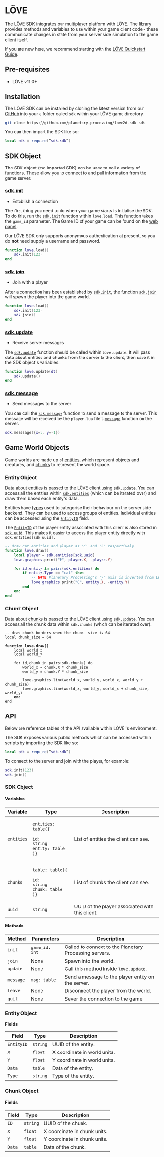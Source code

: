 # LÖVE

The LÖVE SDK integrates our multiplayer platform with LÖVE. The library provides methods and variables to use within your game client code - these communicate changes in state from your server side simulation to the game client itself.

If you are new here, we recommend starting with the [LÖVE Quickstart Guide](../quick-start/love.md).

## Pre-requisites

* LÖVE v11.0+

## Installation

The LÖVE SDK can be installed by cloning the latest version from our [GitHub](https://github.com/planetary-processing/) into your a folder called `sdk` within your LÖVE game directory.

```sh
git clone https://github.com/planetary-processing/love2d-sdk sdk
```

You can then import the SDK like so:

```lua
local sdk = require(“sdk.sdk”)
```



## SDK Object

The SDK object (the imported SDK) can be used to call a variety of functions. These allow you to connect to and pull information from the game server.

### [sdk.init](love.md#sdk-object-1)

* Establish a connection

The first thing you need to do when your game starts is initialise the SDK. To do this, run the [`sdk.init`](love.md#sdk-object-1) function within `love.load`.  This function takes the `game_id` parameter. The Game ID of your game can be found on the [web panel](https://panel.planetaryprocessing.io/games).&#x20;

Our LÖVE SDK only supports anonymous authentication at present, so you do **not** need supply a username and password.

```lua
function love.load()
    sdk.init(123)
end
```



### [sdk.join](love.md#sdk-object-1)

* Join with a player

After a connection has been established by [`sdk.init`](love.md#sdk-object-1), the function [`sdk.join`](love.md#sdk-object-1) will spawn the player into the game world.

```lua
function love.load()
    sdk.init(123)
    sdk.join()
end
```



### [sdk.update](love.md#sdk-object-1)

* Receive server messages

The [`sdk.update`](love.md#sdk-object-1) function should be called within `love.update`. It will pass data about entities and chunks from the server to the client, then save it in the SDK object's variables.

```lua
function love.update(dt)
    sdk.update()
end
```



### [sdk.message](love.md#sdk-object-1)

* Send messages to the server

You can call the [`sdk.message`](love.md#sdk-object-1) function to send a message to the server. This message will be received by the `player.lua` file's [`message`](../server/entities.md#message) function on the server.

```lua
sdk.messsage({x=1, y=-1})
```



## Game World Objects

Game worlds are made up of [entities](love.md#entity-object), which represent objects and creatures, and [chunks](love.md#chunk-object) to represent the world space.

### Entity Object

Data about [entities](love.md#entity-object-1) is passed to the LÖVE  client using [`sdk.update`](love.md#sdk-object-1). You can access all the entities within [`sdk.entities`](love.md#sdk-object-1) (which can be iterated over) and draw them based each entity's data.&#x20;

Entities have [types](../server/entities.md#types-and-behaviour-scripting) used to categorise their behaviour on the server side backend. They can be used to access groups of entities. Individual entities can be accessed using the [`EntityID`](love.md#entity-object-1) field.

The [`EntityID`](love.md#entity-object-1) of the player entity associated with this client is also stored in [`sdk.uuid`](love.md#sdk-object-1). This makes it easier to access the player entity directly with `sdk.entities[sdk.uuid].`

```lua
-- draw cat entities and player as 'C' and 'P' respectively
function love.draw()
	local player = sdk.entities[sdk.uuid]
	love.graphics.print("P", player.X, -player.Y)

	for id,entity in pairs(sdk.entities) do
		if entity.Type == "cat" then
			-- NOTE Planetary Processing's 'y' axis is inverted from LÖVE 
			love.graphics.print("C", entity.X, -entity.Y)
		end
	end
end
```

### Chunk Object

Data about [chunks](love.md#chunk-object-1) is passed to the LÖVE  client using [`sdk.update`](love.md#sdk-object-1). You can access all the chunk data within `sdk.chunks` (which can be iterated over).&#x20;

<pre class="language-lua"><code class="lang-lua">-- draw chunk borders when the chunk  size is 64
local chunk_size = 64

<strong>function love.draw()
</strong>    local world_x 
    local world_y 
    
    for id,chunk in pairs(sdk.chunks) do
        world_x = chunk.X * chunk_size
        world_y = chunk.Y * chunk_size
    
        love.graphics.line(world_x, world_y, world_x, world_y + chunk_size)
        love.graphics.line(world_x, world_y, world_x + chunk_size, world_y)
<strong>    end	
</strong>end
</code></pre>



## API

Below are reference tables of the API available within LÖVE 's environment.

The SDK exposes various public methods which can be accessed within scripts by importing the SDK like so:

```lua
local sdk = require(“sdk.sdk”)
```

To connect to the server and join with the player, for example:

```lua
sdk.init(123)
sdk.join()
```

### SDK Object

#### **Variables**

| Variable   | Type                                                                                                                 | Description                                     |
| ---------- | -------------------------------------------------------------------------------------------------------------------- | ----------------------------------------------- |
| `entities` | <p><code>entities: table({</code></p><p><code>id: string</code><br><code>entity: table</code><br><code>)}</code></p> | List of entities the client can see.            |
| `chunks`   | <p><code>table: table({</code></p><p><code>id: string</code><br><code>chunk: table</code><br><code>)}</code></p>     | List of chunks the client can see.              |
| `uuid`     | `string`                                                                                                             | UUID of the player associated with this client. |

#### **Methods**

| Method    | Parameters     | Description                                            |
| --------- | -------------- | ------------------------------------------------------ |
| `init`    | `game_id: int` | Called to connect to the Planetary Processing servers. |
| `join`    | None           | Spawn into the world.                                  |
| `update`  | None           | Call this method inside `love.update`.                 |
| `message` | `msg: table`   | Send a message to the player entity on the server.     |
| `leave`   | None           | Disconnect the player from the world.                  |
| `quit`    | None           | Sever the connection to the game.                      |



### Entity Object

**Fields**

| Field      | Type     | Description                  |
| ---------- | -------- | ---------------------------- |
| `EntityID` | `string` | UUID of the entity.          |
| `X`        | `float`  | X coordinate in world units. |
| `Y`        | `float`  | Y coordinate in world units. |
| `Data`     | `table`  | Data of the entity.          |
| `Type`     | `string` | Type of the entity.          |



### Chunk Object

#### Fields

| Field  | Type     | Description                  |
| ------ | -------- | ---------------------------- |
| `ID`   | `string` | UUID of the chunk.           |
| `X`    | `float`  | X coordinate in chunk units. |
| `Y`    | `float`  | Y coordinate in chunk units. |
| `Data` | `table`  | Data of the chunk.           |

